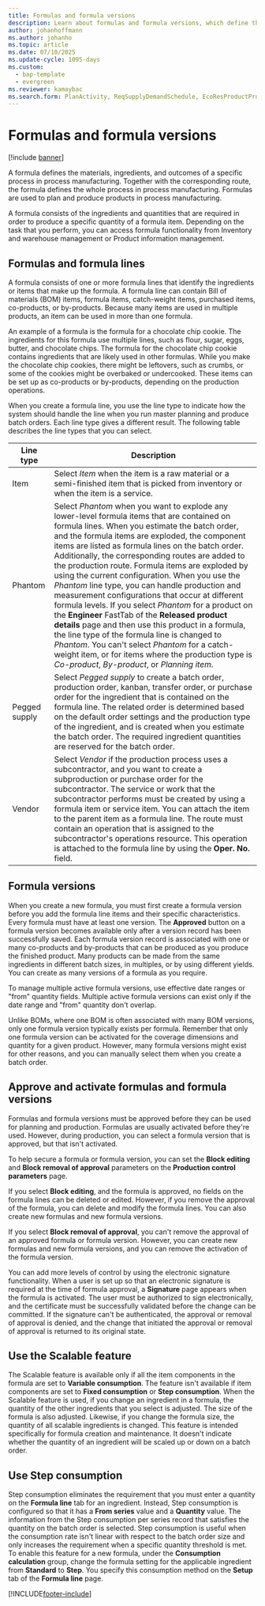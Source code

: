 ```yaml
---
title: Formulas and formula versions
description: Learn about formulas and formula versions, which define the materials, ingredients, and outcomes of a specific process in process manufacturing.
author: johanhoffmann
ms.author: johanho
ms.topic: article
ms.date: 07/10/2025
ms.update-cycle: 1095-days
ms.custom:
  - bap-template
  - evergreen
ms.reviewer: kamaybac
ms.search.form: PlanActivity, ReqSupplyDemandSchedule, EcoResProductProdTypeFormulaNoActiveFormulaFormPart
---
```


# Formulas and formula versions

[!include [banner](../includes/banner.md)]

A formula defines the materials, ingredients, and outcomes of a specific process in process manufacturing. Together with the corresponding route, the formula defines the whole process in process manufacturing. Formulas are used to plan and produce products in process manufacturing.

A formula consists of the ingredients and quantities that are required in order to produce a specific quantity of a formula item. Depending on the task that you perform, you can access formula functionality from Inventory and warehouse management or Product information management.

## Formulas and formula lines

A formula consists of one or more formula lines that identify the ingredients or items that make up the formula. A formula line can contain Bill of materials (BOM) items, formula items, catch-weight items, purchased items, co-products, or by-products. Because many items are used in multiple products, an item can be used in more than one formula.

An example of a formula is the formula for a chocolate chip cookie. The ingredients for this formula use multiple lines, such as flour, sugar, eggs, butter, and chocolate chips. The formula for the chocolate chip cookie contains ingredients that are likely used in other formulas. While you make the chocolate chip cookies, there might be leftovers, such as crumbs, or some of the cookies might be overbaked or undercooked. These items can be set up as co-products or by-products, depending on the production operations.

When you create a formula line, you use the line type to indicate how the system should handle the line when you run master planning and produce batch orders. Each line type gives a different result. The following table describes the line types that you can select.

| Line type     | Description  |
|---------------|--------------|
| Item          | Select *Item* when the item is a raw material or a semi-finished item that is picked from inventory or when the item is a service. |
| Phantom       | Select *Phantom* when you want to explode any lower-level formula items that are contained on formula lines. When you estimate the batch order, and the formula items are exploded, the component items are listed as formula lines on the batch order. Additionally, the corresponding routes are added to the production route. Formula items are exploded by using the current configuration. When you use the *Phantom* line type, you can handle production and measurement configurations that occur at different formula levels. If you select *Phantom* for a product on the **Engineer** FastTab of the **Released product details** page and then use this product in a formula, the line type of the formula line is changed to *Phantom*. You can't select *Phantom* for a catch-weight item, or for items where the production type is *Co-product*, *By-product*, or *Planning item*. |
| Pegged supply | Select *Pegged supply* to create a batch order, production order, kanban, transfer order, or purchase order for the ingredient that is contained on the formula line. The related order is determined based on the default order settings and the production type of the ingredient, and is created when you estimate the batch order. The required ingredient quantities are reserved for the batch order. |
| Vendor        | Select *Vendor* if the production process uses a subcontractor, and you want to create a subproduction or purchase order for the subcontractor. The service or work that the subcontractor performs must be created by using a formula item or service item. You can attach the item to the parent item as a formula line. The route must contain an operation that is assigned to the subcontractor's operations resource. This operation is attached to the formula line by using the **Oper. No.** field. |

## Formula versions

When you create a new formula, you must first create a formula version before you add the formula line items and their specific characteristics. Every formula must have at least one version. The **Approved** button on a formula version becomes available only after a version record has been successfully saved. Each formula version record is associated with one or many co-products and by-products that can be produced as you produce the finished product. Many products can be made from the same ingredients in different batch sizes, in multiples, or by using different yields. You can create as many versions of a formula as you require.

To manage multiple active formula versions, use effective date ranges or "from" quantity fields. Multiple active formula versions can exist only if the date range and "from" quantity don't overlap.

Unlike BOMs, where one BOM is often associated with many BOM versions, only one formula version typically exists per formula. Remember that only one formula version can be activated for the coverage dimensions and quantity for a given product. However, many formula versions might exist for other reasons, and you can manually select them when you create a batch order.

## Approve and activate formulas and formula versions

Formulas and formula versions must be approved before they can be used for planning and production. Formulas are usually activated before they're used. However, during production, you can select a formula version that is approved, but that isn't activated.

To help secure a formula or formula version, you can set the **Block editing** and **Block removal of approval** parameters on the **Production control parameters** page.

If you select **Block editing**, and the formula is approved, no fields on the formula lines can be deleted or edited. However, if you remove the approval of the formula, you can delete and modify the formula lines. You can also create new formulas and new formula versions.

If you select **Block removal of approval**, you can't remove the approval of an approved formula or formula version. However, you can create new formulas and new formula versions, and you can remove the activation of the formula version.

You can add more levels of control by using the electronic signature functionality. When a user is set up so that an electronic signature is required at the time of formula approval, a **Signature** page appears when the formula is activated. The user must be authorized to sign electronically, and the certificate must be successfully validated before the change can be committed. If the signature can't be authenticated, the approval or removal of approval is denied, and the change that initiated the approval or removal of approval is returned to its original state.

## Use the Scalable feature

The Scalable feature is available only if all the item components in the formula are set to **Variable consumption**. The feature isn't available if item components are set to **Fixed consumption** or **Step consumption**. When the Scalable feature is used, if you change an ingredient in a formula, the quantity of the other ingredients that you select is adjusted. The size of the formula is also adjusted. Likewise, if you change the formula size, the quantity of all scalable ingredients is changed. This feature is intended specifically for formula creation and maintenance. It doesn't indicate whether the quantity of an ingredient will be scaled up or down on a batch order.

## Use Step consumption

Step consumption eliminates the requirement that you must enter a quantity on the **Formula line** tab for an ingredient. Instead, Step consumption is configured so that it has a **From series** value and a **Quantity** value. The information from the Step consumption per series record that satisfies the quantity on the batch order is selected. Step consumption is useful when the consumption rate isn't linear with respect to the batch order size and only increases the requirement when a specific quantity threshold is met. To enable this feature for a new formula, under the **Consumption calculation** group, change the formula setting for the applicable ingredient from **Standard** to **Step**. You specify this consumption method on the **Setup** tab of the **Formula line** page.

[!INCLUDE[footer-include](../../includes/footer-banner.md)]
